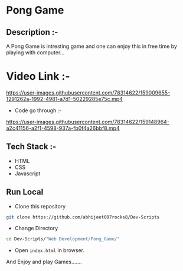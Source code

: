 # Pong Game

## Description :-

A Pong Game is intresting game and one can enjoy this in free time by playing with computer... 

# Video Link :-

https://user-images.githubusercontent.com/78314622/159009655-1291262a-1992-4981-a7d1-50229285e75c.mp4

- Code go through :-

https://user-images.githubusercontent.com/78314622/159148964-a2c41156-a2f1-4598-937a-fb0f4a26bbf8.mp4


## Tech Stack :-

- HTML
- CSS
- Javascript

## Run Local

* Clone this repository

```bash
git clone https://github.com/abhijeet007rocks8/Dev-Scripts
```

* Change Directory

```bash
cd Dev-Scripts/"Web Development/Pong_Game/"
```

* Open `index.html` in browser.



And Enjoy and play Games.......
